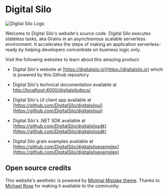 # Digital Silo

![Digital Silo Logo](_site/assets/images/logos/logo.png)

Welcome to Digital Silo's website's source code. Digital Silo executes stateless tasks, aka Grains in an asynchronous scalable serverless environment. It accelerates the steps of making an application serverless-ready by helping developers concentrate on business logic only.

Visit the following websites to learn about this amazing product:

* Digital Silo's website at [https://digitalsilo.io](https://digitalsilo.io) which is powered by this Github repository

* Digital Silo's technical documentation available at [http://localhost:4000/digitalsilodocs/](http://localhost:4000/digitalsilodocs/)
  
* Digital Silo's UI client app available at [https://github.com/DigitalSilo/digitalsiloui](https://github.com/DigitalSilo/digitalsiloui)

* Digital Silo's .NET SDK available at [https://github.com/DigitalSilo/digitalsilosdk](https://github.com/DigitalSilo/digitalsilosdk)

* Digital Silo grain examples available at [https://github.com/DigitalSilo/digitalsiloexamples](https://github.com/DigitalSilo/digitalsiloexamples)

## Open source credits

This website's aesthetic is powered by [Minimal Mistake theme](https://mmistakes.github.io/minimal-mistakes/). Thanks to [Michael Rose](https://github.com/mmistakes) for making it available to the community.
